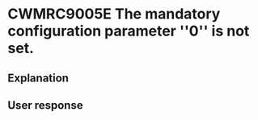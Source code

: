 # CWMRC9005E The mandatory configuration parameter ''0'' is not set.

## Explanation

## User response